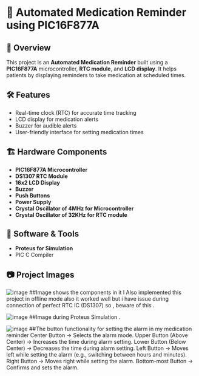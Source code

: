 # 🏥 Automated Medication Reminder using PIC16F877A

## 📌 Overview

This project is an **Automated Medication Reminder** built using a **PIC16F877A** microcontroller, **RTC module**, and **LCD display**. It helps patients by displaying reminders to take medication at scheduled times.

## 🛠 Features

- Real-time clock (RTC) for accurate time tracking
- LCD display for medication alerts
- Buzzer for audible alerts
- User-friendly interface for setting medication times

## 🏗 Hardware Components

- **PIC16F877A Microcontroller**
- **DS1307 RTC Module**
- **16x2 LCD Display**
- **Buzzer**
- **Push Buttons**
- **Power Supply**
- **Crystal Oscillator of 4MHz for Microcontroller**
- **Crystal Oscillator of 32KHz for RTC module**
## 🔧 Software & Tools

- **Proteus for Simulation**
- PIC C Compiler

## 📷 Project Images
![image](https://github.com/user-attachments/assets/11b939b7-5d19-433c-af68-e59f994122af)
##Image shows the components in it 
I Also implemented this project in offline mode also it worked well but i have issue during connection of perfect RTC IC (DS1307) so , beware of this  .


![image](https://github.com/user-attachments/assets/cc87a98e-f015-4fb8-bdb0-b53d046c8b45)
##Image during Proteus Simulation .

![image](https://github.com/user-attachments/assets/f3e30d03-5d61-42b1-b66d-22c5ee5ee97b)
##The button functionality for setting the alarm in my medication reminder
Center Button → Selects the alarm mode.
Upper Button (Above Center) → Increases the time during alarm setting.
Lower Button (Below Center) → Decreases the time during alarm setting.
Left Button → Moves left while setting the alarm (e.g., switching between hours and minutes).
Right Button → Moves right while setting the alarm.
Bottom-most Button → Confirms and sets the alarm.

